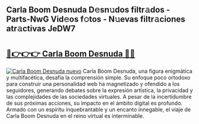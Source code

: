 ## Carla Boom Desnuda D𝚎sn𝚞dos filtr𝚊dos - Parts-NwG Vid𝚎os f𝚘tos - N𝚞evas filtr𝚊ciones atr𝚊ctivas JeDW7

# <h2><a href="http://mb6r7p.tromn.icu/?c=Carla+Boom+Desnuda">🔗👉👉👉 Carla Boom Desnuda 🔗🔗</a></h2>

[![Carla Boom Desnuda nuevo](https://i.imgur.com/pEAQMta.gif)](http://mb6r7p.tromn.icu/?c=Carla+Boom+Desnuda)
Carla Boom Desnuda, una figura enigmática y multifacética, desafía la comprensión simple. Su enfoque poco ortodoxo para construir una personalidad web ha magnetizado y ofendido a los seguidores, generando debates sobre la expresión artística, la privacidad y las complejidades de las sociedades virtuales. A pesar de la incertidumbre de sus próximas acciones, su impacto en el ámbito digital es profundo. Armado con un espíritu inquebrantable y un encanto innegable, el viaje de Carla Boom Desnuda en el reino virtual es interminable.
